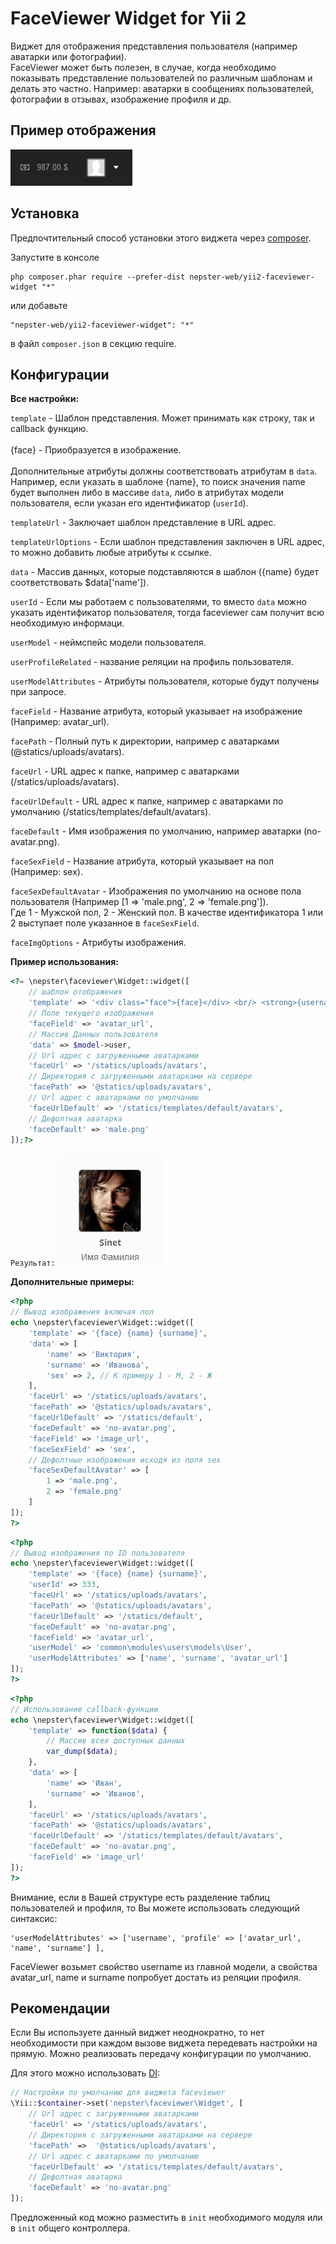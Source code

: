 FaceViewer Widget for Yii 2
===========================

Виджет для отображения представления пользователя (например аватарки или фотографии). <br/>
FaceViewer может быть полезен, в случае, когда необходимо показывать представление пользователей по различным шаблонам и делать это частно. Например: аватарки в сообщениях пользователей, фотографии в отзывах, изображение профиля и др.

Пример отображения
------------------

![alt text](images/15fi39d.jpg.png "")


Установка
---------

Предпочтительный способ установки этого виджета через [composer](http://getcomposer.org/download/).

Запустите в консоле

```
php composer.phar require --prefer-dist nepster-web/yii2-faceviewer-widget "*"
```

или добавьте

```
"nepster-web/yii2-faceviewer-widget": "*"
```

в файл `composer.json` в секцию require.


Конфигурации
--------------------------

**Все настройки:** 


`template` - Шаблон представления. Может принимать как строку, так и callback функцию. <br/><br/>
{face} - Приобразуется в изображение. <br/> <br/>
Дополнительные атрибуты должны соответствовать атрибутам в `data`.
Например, если указать в шаблоне {name}, то поиск значения name будет выполнен либо в массиве `data`, либо в атрибутах модели пользователя, если указан его идентификатор (`userId`).


`templateUrl` - Заключает шаблон представление в URL адрес.


`templateUrlOptions` - Если шаблон представления заключен в URL адрес, то можно добавить любые атрибуты к ссылке.


`data` - Массив данных, которые подставляются в шаблон ({name} будет соответствовать $data['name']).


`userId` - Если мы работаем с пользователями, то вместо  `data` можно указать идентификатор пользователя, тогда faceviewer сам получит всю необходимую информаци.


`userModel` - неймспейс модели пользователя.


`userProfileRelated` - название реляции на профиль пользователя.


`userModelAttributes` - Атрибуты пользователя, которые будут получены при запросе. 


`faceField` - Название атрибута, который указывает на изображение (Например: avatar_url).


`facePath` - Полный путь к директории, например с аватарками (@statics/uploads/avatars).


`faceUrl` - URL адрес к папке, например с аватарками (/statics/uploads/avatars).


`faceUrlDefault` - URL адрес к папке, например с аватарками по умолчанию (/statics/templates/default/avatars).


`faceDefault` - Имя изображения по умолчанию, например аватарки (no-avatar.png).


`faceSexField` - Название атрибута, который указывает на пол (Например: sex).


`faceSexDefaultAvatar` - Изображения по умолчанию на основе пола пользователя (Например [1 => 'male.png', 2 => 'female.png']). <br/>
Где 1 - Мужской пол, 2 - Женский пол. В качестве идентификатора 1 или 2 выступает поле указанное в `faceSexField`.


`faceImgOptions` - Атрибуты изображения.



**Пример использования:**

```php      
<?= \nepster\faceviewer\Widget::widget([
    // шаблон отображения
    'template' => '<div class="face">{face}</div> <br/> <strong>{username}</strong> <p>{name} {surname}</p>',
    // Поле текущего изображения
    'faceField' => 'avatar_url',
    // Массив Данных пользователя
    'data' => $model->user,
    // Url адрес с загруженными аватарками 
    'faceUrl' => '/statics/uploads/avatars',
    // Директория с загруженными аватарками на сервере
    'facePath' => '@statics/uploads/avatars',
    // Url адрес с аватарками по умолчанию 
    'faceUrlDefault' => '/statics/templates/default/avatars',
    // Дефолтная аватарка
    'faceDefault' => 'male.png'
]);?>
```
`Результат:`
![alt text](images/m7qhcg.jpg.png "Аватарка, Логин, Имя и Фамилия")


**Дополнительные примеры:**

```php 
<?php
// Вывод изображения включая пол
echo \nepster\faceviewer\Widget::widget([
    'template' => '{face} {name} {surname}',
    'data' => [
        'name' => 'Виктория',
        'surname' => 'Иванова',
        'sex' => 2, // К примеру 1 - М, 2 - Ж
    ],
    'faceUrl' => '/statics/uploads/avatars',
    'facePath' => '@statics/uploads/avatars',
    'faceUrlDefault' => '/statics/default',
    'faceDefault' => 'no-avatar.png',
    'faceField' => 'image_url',
    'faceSexField' => 'sex',
    // Дефолтные изображения исходя из поля sex
    'faceSexDefaultAvatar' => [
        1 => 'male.png',
        2 => 'female.png'
    ]
]);
?>
```

```php 
<?php
// Вывод изображения по ID пользователя
echo \nepster\faceviewer\Widget::widget([
    'template' => '{face} {name} {surname}',
    'userId' => 333,
    'faceUrl' => '/statics/uploads/avatars',
    'facePath' => '@statics/uploads/avatars',
    'faceUrlDefault' => '/statics/default',
    'faceDefault' => 'no-avatar.png',
    'faceField' => 'avatar_url',
    'userModel' => 'common\modules\users\models\User',
    'userModelAttributes' => ['name', 'surname', 'avatar_url']
]);
?>
```

```php 
<?php
// Использование callback-функции
echo \nepster\faceviewer\Widget::widget([
    'template' => function($data) {
        // Массив всех доступных данных
        var_dump($data);
    },
    'data' => [
        'name' => 'Иван',
        'surname' => 'Иванов',
    ],
    'faceUrl' => '/statics/uploads/avatars',
    'facePath' => '@statics/uploads/avatars',
    'faceUrlDefault' => '/statics/templates/default/avatars',
    'faceDefault' => 'no-avatar.png',
    'faceField' => 'image_url'
]);
?>
```



Внимание, если в Вашей структуре есть разделение таблиц пользователей и профиля, то Вы можете использовать следующий синтаксис:
```
'userModelAttributes' => ['username', 'profile' => ['avatar_url', 'name', 'surname'] ],
```

FaceViewer возьмет свойство username из главной модели, а свойства avatar_url, name и surname попробует достать из реляции профиля.


Рекомендации
--------------------------

Если Вы используете данный виджет неоднократно, то нет необходимости при каждом вызове виджета передевать настройки на прямую. Можно реализовать передачу конфигурации по умолчанию.

Для этого можно использовать [DI](https://github.com/yiisoft/yii2/blob/master/docs/guide/concept-di-container.md):

```php  
// Настройки по умолчанию для виджета faceviewer
\Yii::$container->set('nepster\faceviewer\Widget', [
    // Url адрес с загруженными аватарками 
    'faceUrl' => '/statics/uploads/avatars',
    // Директория с загруженными аватарками на сервере
    'facePath' =>  '@statics/uploads/avatars',
    // Url адрес с аватарками по умолчанию 
    'faceUrlDefault' => '/statics/templates/default/avatars',
    // Дефолтная аватарка
    'faceDefault' => 'no-avatar.png'
]);
```

Предложенный код можно разместить в `init` необходимого модуля или в `init` общего контроллера.
